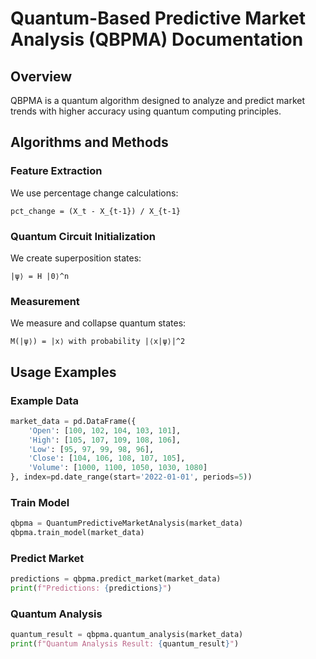 
# Quantum-Based Predictive Market Analysis (QBPMA) Documentation

## Overview
QBPMA is a quantum algorithm designed to analyze and predict market trends with higher accuracy using quantum computing principles.

## Algorithms and Methods
### Feature Extraction
We use percentage change calculations:
```
pct_change = (X_t - X_{t-1}) / X_{t-1}
```
### Quantum Circuit Initialization
We create superposition states:
```
|ψ⟩ = H |0⟩^n
```
### Measurement
We measure and collapse quantum states:
```
M(|ψ⟩) = |x⟩ with probability |⟨x|ψ⟩|^2
```

## Usage Examples
### Example Data
```python
market_data = pd.DataFrame({
    'Open': [100, 102, 104, 103, 101],
    'High': [105, 107, 109, 108, 106],
    'Low': [95, 97, 99, 98, 96],
    'Close': [104, 106, 108, 107, 105],
    'Volume': [1000, 1100, 1050, 1030, 1080]
}, index=pd.date_range(start='2022-01-01', periods=5))
```

### Train Model
```python
qbpma = QuantumPredictiveMarketAnalysis(market_data)
qbpma.train_model(market_data)
```

### Predict Market
```python
predictions = qbpma.predict_market(market_data)
print(f"Predictions: {predictions}")
```

### Quantum Analysis
```python
quantum_result = qbpma.quantum_analysis(market_data)
print(f"Quantum Analysis Result: {quantum_result}")
```
    